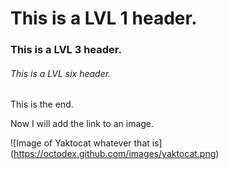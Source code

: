 # This is a LVL 1 header.
### This is a LVL 3 header.
###### This is a LVL six header.

This is the end.

Now I will add the link to an image.

![Image of Yaktocat whatever that is] (https://octodex.github.com/images/yaktocat.png)
